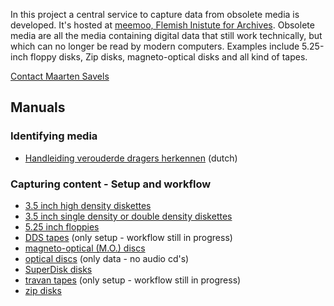 In this project a central service to capture data from obsolete media is developed. It's hosted at [meemoo, Flemish Inistute for Archives](https://meemoo.be). Obsolete media are all the media containing digital data that still work technically, but which can no longer be read by modern computers. Examples include 5.25-inch floppy disks, Zip disks,  magneto-optical disks and all kind of tapes.

[Contact Maarten Savels](mailto:maarten.savels@amsab.be?subject=Digital%20Repair%20Cafe)

## Manuals

### Identifying media

* [Handleiding verouderde dragers herkennen](https://www.projectcest.be/wiki/Publicatie:Handleiding_Verouderde_Dragers_Herkennen) (dutch)

### Capturing content - Setup and workflow

* [3.5 inch high density diskettes](manuals/3-5-inch-HD.md)
* [3.5 inch single density or double density diskettes](manuals/3-5-inch-SD-DD.md)
* [5.25 inch floppies](manuals/5-25-inch.md)
* [DDS tapes](manuals/DDS-tape.md) (only setup - workflow still in progress)
* [magneto-optical (M.O.) discs](manuals/MO-disks.md)
* [optical discs](manuals/optical-disc.md) (only data - no audio cd's)
* [SuperDisk disks](manuals/superdisk.md)
* [travan tapes](manuals/travan.md) (only setup - workflow still in progress)
* [zip disks](manuals/zip-disks.md)
